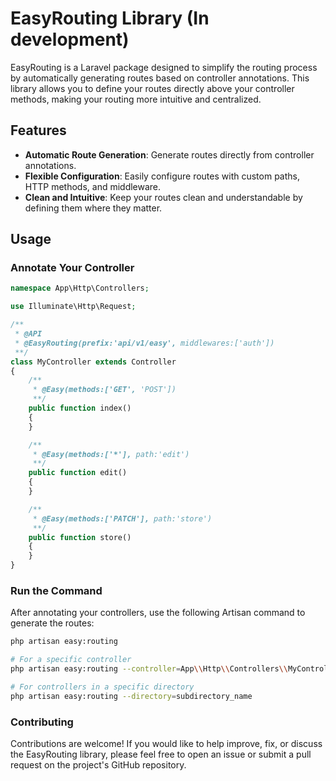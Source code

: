 # EasyRouting Library (In development)

EasyRouting is a Laravel package designed to simplify the routing process by automatically generating routes based on controller annotations. This library allows you to define your routes directly above your controller methods, making your routing more intuitive and centralized.

## Features

- **Automatic Route Generation**: Generate routes directly from controller annotations.
- **Flexible Configuration**: Easily configure routes with custom paths, HTTP methods, and middleware.
- **Clean and Intuitive**: Keep your routes clean and understandable by defining them where they matter.



## Usage


### Annotate Your Controller

```php
namespace App\Http\Controllers;

use Illuminate\Http\Request;

/**
 * @API
 * @EasyRouting(prefix:'api/v1/easy', middlewares:['auth'])
 **/
class MyController extends Controller
{
    /**
     * @Easy(methods:['GET', 'POST'])
     **/
    public function index()
    {
    }

    /**
     * @Easy(methods:['*'], path:'edit')
     **/
    public function edit()
    {
    }

    /**
     * @Easy(methods:['PATCH'], path:'store')
     **/
    public function store()
    {
    }
}
```

### Run the Command

After annotating your controllers, use the following Artisan command to generate the routes:


```bash
php artisan easy:routing

# For a specific controller
php artisan easy:routing --controller=App\\Http\\Controllers\\MyController

# For controllers in a specific directory
php artisan easy:routing --directory=subdirectory_name

```


### Contributing

Contributions are welcome! If you would like to help improve, fix, or discuss the EasyRouting library, please feel free to open an issue or submit a pull request on the project's GitHub repository.
